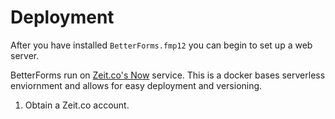 # Deployment

After you have installed `BetterForms.fmp12` you can begin to set up a web server.

BetterForms run on [Zeit.co's Now](https://zeit.co/now) service. This is a docker bases serverless enviornment and allows for easy deployment and versioning.

1. Obtain a Zeit.co account. 



